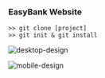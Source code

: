 ### EasyBank Website

```
>> git clone [project]
>> git init & git install

```

![desktop-design](https://github.com/user-attachments/assets/b1e6645f-f9a8-45dc-a228-16da3957f5e5)

![mobile-design](https://github.com/user-attachments/assets/570f6fa4-9a23-48e2-852a-66669d6426d5)
